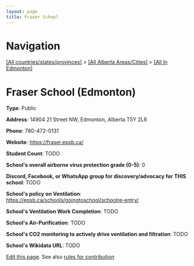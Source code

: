 ```yaml
---
layout: page
title: Fraser School
---
```

# Navigation

[[All countries/states/provinces]](../../..) > [[All Alberta Areas/Cities]](../..) > [[All In Edmonton]](..)

# Fraser School (Edmonton)

**Type**: Public

**Address**: 14904 21 Street NW, Edmonton, Alberta T5Y 2L6

**Phone**: 780-472-0131

**Website**: <https://fraser.epsb.ca/>

**Student Count**: TODO

**School's overall airborne virus protection grade (0-5)**: 0

**Discord, Facebook, or WhatsApp group for discovery/advocacy for THIS school**: TODO

**School's policy on Ventilation**: <https://epsb.ca/schools/goingtoschool/schoolre-entry/>

**School's Ventilation Work Completion**: TODO

**School's Air-Purification**: TODO

**School's CO2 monitoring to actively drive ventilation and filtration**: TODO

**School's Wikidata URL**: TODO


[Edit this page](https://github.com/ventilate-schools/AB/edit/main/./Edmonton/Fraser_School.md). See also [rules for contribution](../../../contribution-rules/)